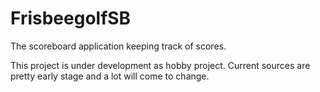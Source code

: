 # FrisbeegolfSB
The scoreboard application keeping track of scores.

This project is under development as hobby project.
Current sources are pretty early stage and a lot will come to change.
